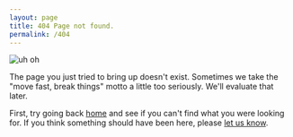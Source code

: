 ```yaml
---
layout: page
title: 404 Page not found. 
permalink: /404
---
```


![uh oh](https://farm4.staticflickr.com/3941/14966746764_74f256e70c_o_d.jpg)

The page you just tried to bring up doesn't exist. Sometimes we take the "move fast, break things" motto a little too seriously. We'll evaluate that later.

First, try going back [home](/) and see if you can't find what you were looking for. If you think something should have been here, please [let us know](/masthead).
